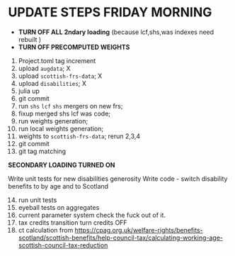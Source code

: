 # UPDATE STEPS FRIDAY MORNING 

* **TURN OFF ALL 2ndary loading** (because lcf,shs,was indexes need rebuilt )
* **TURN OFF PRECOMPUTED WEIGHTS**

1. Project.toml tag increment
2. upload `augdata`; X
3. upload `scottish-frs-data`; X
4. upload `disabilities`; X
5. julia up
6. git commit
7. run `shs` `lcf` `shs` mergers on new frs;
8. fixup merged shs lcf was code;
9. run weights generation;
10. run local weights generation;
11. weights to  `scottish-frs-data`; rerun 2,3,4
12. git commit
13. git tag matching

**SECONDARY LOADING TURNED ON**

Write unit tests for new disabilities generosity
Write code - switch disability benefits to by age and to Scotland

14. run unit tests
15. eyeball tests on aggregates 
16. current parameter system check the fuck out of it.
17. tax credits transition turn credits OFF
18. ct calculation from https://cpag.org.uk/welfare-rights/benefits-scotland/scottish-benefits/help-council-tax/calculating-working-age-scottish-council-tax-reduction
